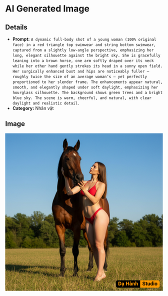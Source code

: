 # AI Generated Image

## Details
- **Prompt:** `A dynamic full-body shot of a young woman (100% original face) in a red triangle top swimwear and string bottom swimwear, captured from a slightly low-angle perspective, emphasizing her long, elegant silhouette against the bright sky. She is gracefully leaning into a brown horse, one arm softly draped over its neck while her other hand gently strokes its head in a sunny open field. Her surgically enhanced bust and hips are noticeably fuller — roughly twice the size of an average woman’s — yet perfectly proportioned to her slender frame. The enhancements appear natural, smooth, and elegantly shaped under soft daylight, emphasizing her hourglass silhouette. The background shows green trees and a bright blue sky. The scene is warm, cheerful, and natural, with clear daylight and realistic detail.`
- **Category:** Nhân vật


## Image
![AI Generated Image](./image-2025-10-18T00-38-18-858Z-vczir.png)